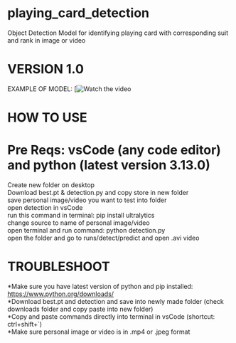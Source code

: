 # playing_card_detection
Object Detection Model for identifying playing card with corresponding suit and rank in image or video

# VERSION 1.0

EXAMPLE OF MODEL:
[![Watch the video](https://youtube.com/shorts/XUW03UxUuHI?feature=share)

# HOW TO USE
# Pre Reqs: vsCode (any code editor) and python (latest version 3.13.0)
Create new folder on desktop<br>Download best.pt & detection.py and copy store in new folder<br>save personal image/video you want to test into folder<br>open detection in vsCode<br>run this command in terminal: pip install ultralytics<br>change source to name of personal image/video<br>open terminal and run command: python detection.py<br>open the folder and go to runs/detect/predict and open .avi video

# TROUBLESHOOT
*Make sure you have latest version of python and pip installed: https://www.python.org/downloads/<br>
*Download best.pt and detection and save into newly made folder (check downloads folder and copy paste into new folder)<br>
*Copy and paste commands directly into terminal in vsCode (shortcut: ctrl+shift+`)<br>
*Make sure personal image or video is in .mp4 or .jpeg format<br>
